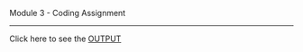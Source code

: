 Module 3 - Coding Assignment
***

Click here to see the [OUTPUT](https://.github.io/Coursera/module3-solution/)